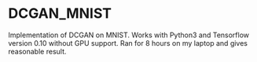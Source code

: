 # DCGAN_MNIST

Implementation of DCGAN on MNIST. Works with Python3 and Tensorflow version 0.10 without GPU support.
Ran for 8 hours on my laptop and gives reasonable result.
